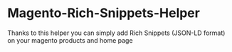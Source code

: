 # Magento-Rich-Snippets-Helper
Thanks to this helper you can simply add Rich Snippets (JSON-LD format) on your magento products and home page
